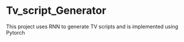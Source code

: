 # Tv_script_Generator
This project uses RNN to generate TV scripts and is implemented using Pytorch
